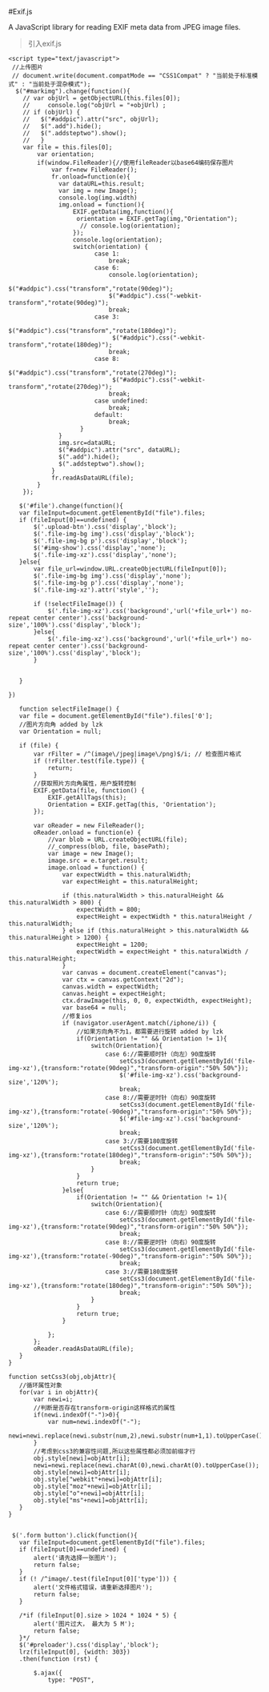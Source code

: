 #Exif.js

A JavaScript library for reading EXIF meta data from JPEG image files.
>引入exif.js
<script src="js/exif.js"></script>
    <script type="text/javascript">
     //上传图片 
     // document.write(document.compatMode == "CSS1Compat" ? "当前处于标准模式" : "当前处于混杂模式");
      $("#markimg").change(function(){
        // var objUrl = getObjectURL(this.files[0]);
        //     console.log("objUrl = "+objUrl) ;
        // if (objUrl) {
        //   $("#addpic").attr("src", objUrl);
        //   $(".add").hide();
        //   $(".addsteptwo").show();
        //   }
        var file = this.files[0];
            var orientation;
            if(window.FileReader){//使用fileReader以base64编码保存图片
                var fr=new FileReader();
                fr.onload=function(e){
                  var dataURL=this.result;
                  var img = new Image();
                  console.log(img.width)
                  img.onload = function(){
                      EXIF.getData(img,function(){
                       orientation = EXIF.getTag(img,"Orientation");
                        // console.log(orientation);
                      });
                      console.log(orientation);
                      switch(orientation) {
                            case 1:
                                break;
                            case 6:
                                console.log(orientation);
                                $("#addpic").css("transform","rotate(90deg)");
                                $("#addpic").css("-webkit-transform","rotate(90deg)");
                                break;
                            case 3:
                                 $("#addpic").css("transform","rotate(180deg)");
                                 $("#addpic").css("-webkit-transform","rotate(180deg)");
                                break;
                            case 8:
                                 $("#addpic").css("transform","rotate(270deg)");
                                 $("#addpic").css("-webkit-transform","rotate(270deg)");
                                break;
                            case undefined:
                                break;
                            default:
                                break;
                        }
                  }
                  img.src=dataURL;
                  $("#addpic").attr("src", dataURL);
                  $(".add").hide();
                  $(".addsteptwo").show();
                }
                fr.readAsDataURL(file);
            }
        });
    
    
    
    
    
 ```
    $('#file').change(function(){
	var fileInput=document.getElementById("file").files;
	if (fileInput[0]==undefined) {
		$('.upload-btn').css('display','block');
		$('.file-img-bg img').css('display','block');
		$('.file-img-bg p').css('display','block');
		$('#img-show').css('display','none');
		$('.file-img-xz').css('display','none');
	}else{
		var file_url=window.URL.createObjectURL(fileInput[0]);
		$('.file-img-bg img').css('display','none');
		$('.file-img-bg p').css('display','none');
		$('.file-img-xz').attr('style','');

		if (!selectFileImage()) {
			$('.file-img-xz').css('background','url('+file_url+') no-repeat center center').css('background-size','100%').css('display','block');
		}else{
			$('.file-img-xz').css('background','url('+file_url+') no-repeat center center').css('background-size','100%').css('display','block');
		}
		
		
	}
	
})

    function selectFileImage() {  
    var file = document.getElementById("file").files['0'];  
    //图片方向角 added by lzk  
    var Orientation = null;  
      
    if (file) {   
        var rFilter = /^(image\/jpeg|image\/png)$/i; // 检查图片格式  
        if (!rFilter.test(file.type)) {
            return;  
        }  
        //获取照片方向角属性，用户旋转控制  
        EXIF.getData(file, function() {  
            EXIF.getAllTags(this);     
            Orientation = EXIF.getTag(this, 'Orientation');  
        });  
          
        var oReader = new FileReader();  
        oReader.onload = function(e) {  
            //var blob = URL.createObjectURL(file);  
            //_compress(blob, file, basePath);  
            var image = new Image();  
            image.src = e.target.result;  
            image.onload = function() {  
                var expectWidth = this.naturalWidth;  
                var expectHeight = this.naturalHeight;  
                  
                if (this.naturalWidth > this.naturalHeight && this.naturalWidth > 800) {  
                    expectWidth = 800;  
                    expectHeight = expectWidth * this.naturalHeight / this.naturalWidth;  
                } else if (this.naturalHeight > this.naturalWidth && this.naturalHeight > 1200) {  
                    expectHeight = 1200;  
                    expectWidth = expectHeight * this.naturalWidth / this.naturalHeight;  
                }  
                var canvas = document.createElement("canvas");  
                var ctx = canvas.getContext("2d");  
                canvas.width = expectWidth;  
                canvas.height = expectHeight;  
                ctx.drawImage(this, 0, 0, expectWidth, expectHeight);  
                var base64 = null;  
                //修复ios  
                if (navigator.userAgent.match(/iphone/i)) {  
                    //如果方向角不为1，都需要进行旋转 added by lzk  
                    if(Orientation != "" && Orientation != 1){   
                        switch(Orientation){  
                            case 6://需要顺时针（向左）90度旋转  
                                setCss3(document.getElementById('file-img-xz'),{transform:"rotate(90deg)","transform-origin":"50% 50%"});
                                $('#file-img-xz').css('background-size','120%');
                                break;  
                            case 8://需要逆时针（向右）90度旋转   
                                setCss3(document.getElementById('file-img-xz'),{transform:"rotate(-90deg)","transform-origin":"50% 50%"});  
                                $('#file-img-xz').css('background-size','120%');
                                break;  
                            case 3://需要180度旋转  
                                setCss3(document.getElementById('file-img-xz'),{transform:"rotate(180deg)","transform-origin":"50% 50%"});
                                break;  
                        }         
                    }  
                    return true;  
                }else{   
                    if(Orientation != "" && Orientation != 1){   
                        switch(Orientation){  
                            case 6://需要顺时针（向左）90度旋转   
                                setCss3(document.getElementById('file-img-xz'),{transform:"rotate(90deg)","transform-origin":"50% 50%"}); 
                                break;  
                            case 8://需要逆时针（向右）90度旋转  
                                setCss3(document.getElementById('file-img-xz'),{transform:"rotate(-90deg)","transform-origin":"50% 50%"});  
                                break;  
                            case 3://需要180度旋转  
                                setCss3(document.getElementById('file-img-xz'),{transform:"rotate(180deg)","transform-origin":"50% 50%"});
                                break;  
                        }         
                    }  
                    return true;   
                }  
                
            };  
        };  
        oReader.readAsDataURL(file);  
    }  
} 

function setCss3(obj,objAttr){
    //循环属性对象
    for(var i in objAttr){
        var newi=i;
        //判断是否存在transform-origin这样格式的属性
        if(newi.indexOf("-")>0){
            var num=newi.indexOf("-");
            newi=newi.replace(newi.substr(num,2),newi.substr(num+1,1).toUpperCase());
        }
        //考虑到css3的兼容性问题,所以这些属性都必须加前缀才行
        obj.style[newi]=objAttr[i];
        newi=newi.replace(newi.charAt(0),newi.charAt(0).toUpperCase());
        obj.style[newi]=objAttr[i];
        obj.style["webkit"+newi]=objAttr[i];
        obj.style["moz"+newi]=objAttr[i];
        obj.style["o"+newi]=objAttr[i];
        obj.style["ms"+newi]=objAttr[i];
    }
}


  $('.form button').click(function(){
	var fileInput=document.getElementById("file").files;
	if (fileInput[0]==undefined) {
		alert('请先选择一张图片');
		return false;
	}
	if (! /^image/.test(fileInput[0]['type'])) {
        alert('文件格式错误，请重新选择图片');
        return false;
    } 

    /*if (fileInput[0].size > 1024 * 1024 * 5) {
        alert('图片过大， 最大为 5 M');
        return false;
    }*/
    $('#preloader').css('display','block');
    lrz(fileInput[0], {width: 303})
    .then(function (rst) {

        $.ajax({
            type: "POST",

```
